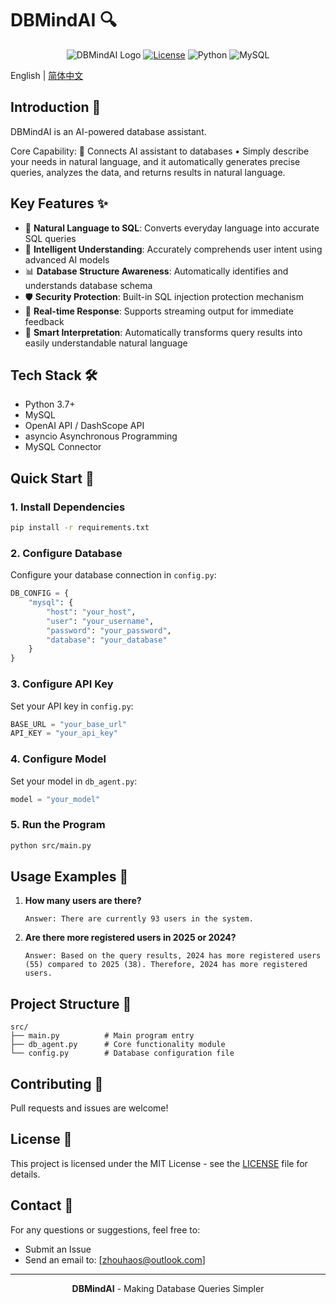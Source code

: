 # DBMindAI 🔍

<div align="center">

![DBMindAI Logo](https://img.shields.io/badge/DBMindAI-Intelligent%20Database%20Assistant-blue)
[![License](https://img.shields.io/badge/license-MIT-green.svg)](LICENSE)
![Python](https://img.shields.io/badge/Python-3.7+-yellow)
![MySQL](https://img.shields.io/badge/MySQL-Support-orange)

</div>

English | [简体中文](README.zh-CN.md)

## Introduction 📖

DBMindAI is an AI-powered database assistant.

Core Capability:
🔹 Connects AI assistant to databases
• Simply describe your needs in natural language, and it automatically generates precise queries, analyzes the data, and returns results in natural language.

## Key Features ✨

- 🤖 **Natural Language to SQL**: Converts everyday language into accurate SQL queries
- 🎯 **Intelligent Understanding**: Accurately comprehends user intent using advanced AI models
- 📊 **Database Structure Awareness**: Automatically identifies and understands database schema
- 🛡️ **Security Protection**: Built-in SQL injection protection mechanism
- 🔄 **Real-time Response**: Supports streaming output for immediate feedback
- 📝 **Smart Interpretation**: Automatically transforms query results into easily understandable natural language

## Tech Stack 🛠️

- Python 3.7+
- MySQL
- OpenAI API / DashScope API
- asyncio Asynchronous Programming
- MySQL Connector

## Quick Start 🚀

### 1. Install Dependencies

```bash
pip install -r requirements.txt
```

### 2. Configure Database

Configure your database connection in `config.py`:

```python
DB_CONFIG = {
    "mysql": {
        "host": "your_host",
        "user": "your_username",
        "password": "your_password",
        "database": "your_database"
    }
}
```

### 3. Configure API Key

Set your API key in `config.py`:

```python
BASE_URL = "your_base_url"
API_KEY = "your_api_key"
```

### 4. Configure Model

Set your model in `db_agent.py`:

```python
model = "your_model"
```

### 5. Run the Program

```bash
python src/main.py
```

## Usage Examples 📝

1. **How many users are there?**
   ```
   Answer: There are currently 93 users in the system.
   ```

2. **Are there more registered users in 2025 or 2024?**
   ```
   Answer: Based on the query results, 2024 has more registered users (55) compared to 2025 (38). Therefore, 2024 has more registered users.
   ```

## Project Structure 📁

```
src/
├── main.py          # Main program entry
├── db_agent.py      # Core functionality module
└── config.py        # Database configuration file
```

## Contributing 🤝

Pull requests and issues are welcome!

## License 📄

This project is licensed under the MIT License - see the [LICENSE](LICENSE) file for details.

## Contact 📮

For any questions or suggestions, feel free to:

- Submit an Issue
- Send an email to: [zhouhaos@outlook.com]

---

<div align="center">

**DBMindAI** - Making Database Queries Simpler

</div> 